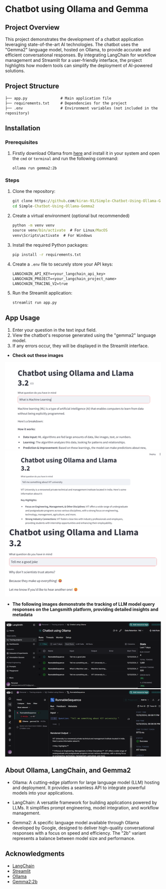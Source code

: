 # Chatbot using Ollama and Gemma

## Project Overview
This project demonstrates the development of a chatbot application leveraging state-of-the-art AI technologies. The chatbot uses the "Gemma2" language model, hosted on Ollama, to provide accurate and efficient conversational responses. By integrating LangChain for workflow management and Streamlit for a user-friendly interface, the project highlights how modern tools can simplify the deployment of AI-powered solutions.

## Project Structure

```
├── app.py               # Main application file
├── requirements.txt     # Dependencies for the project
├── .env                 # Environment variables (not included in the repository)
```

## Installation
### Prerequisites
1. Firstly download Ollama from [here](https://ollama.ai/download) and install it in your system and open the `cmd` or `terminal` and run the following command:
    ```
    ollama run gemma2:2b
    ```

### Steps

1. Clone the repository:

   ```cmd
   git clone https://github.com/kiran-91/Simple-Chatbot-Using-Ollama-Gemma2.git
   cd Simple-Chatbot-Using-Ollama-Gemma2
   ```

2. Create a virtual environment (optional but recommended)

    ```cmd
    python -m venv venv
    source venv/bin/activate  # For Linux/MacOS
    venv\Scripts\activate  # For Windows
    ```

3. Install the required Python packages:

   ```cmd
   pip install -r requirements.txt
   ```

4. Create a `.env` file to securely store your API keys:

   ```env
   LANGCHAIN_API_KEY=<your_langchain_api_key>
   LANGCHAIN_PROJECT=<your_langchain_project_name>
   LANGCHAIN_TRACING_V2=true

   ```

5. Run the Streamlit application:

   ```cmd
   streamlit run app.py
   ```


## App Usage

1. Enter your question in the text input field.
2. View the chatbot's response generated using the "gemma2" language model.
3. If any errors occur, they will be displayed in the Streamlit interface.

- **Check out these images**

![alt text](image.png)
![alt text](image-1.png)
![alt text](image-3.png)

- **The following images demonstrate the tracking of LLM model query responses on the Langsmith platform, providing detailed insights and metadata**

![alt text](image-2.png)
![alt text](image-4.png)

## About Ollama, LangChain, and Gemma2

- Ollama: A cutting-edge platform for large language model (LLM) hosting and deployment. It provides a seamless API to integrate powerful models into your applications.

- LangChain: A versatile framework for building applications powered by LLMs. It simplifies prompt engineering, model integration, and workflow management.

- Gemma2: A specific language model available through Ollama developed by Google, designed to deliver high-quality conversational responses with a focus on speed and efficiency. The "2b" variant represents a balance between model size and performance.

## Acknowledgments

- [LangChain](https://www.langchain.com/)
- [Streamlit](https://streamlit.io/)
- [Ollama](https://ollama.com/)
- [Gemma2:2b](https://aistudio.google.com/app/prompts/new_chat?model=gemma-2-2b-it)

